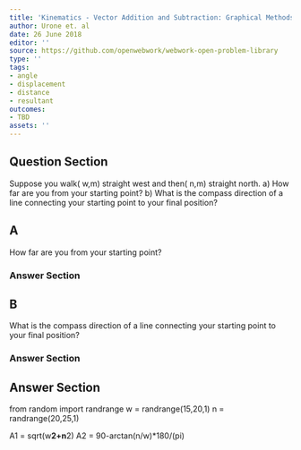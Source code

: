 ```yaml
---
title: 'Kinematics - Vector Addition and Subtraction: Graphical Methods'
author: Urone et. al
date: 26 June 2018
editor: ''
source: https://github.com/openwebwork/webwork-open-problem-library
type: ''
tags:
- angle
- displacement
- distance
- resultant
outcomes:
- TBD
assets: ''
---
```


## Question Section 

Suppose you walk( w,m) straight west and then( n,m) straight north. 
a) How far are you from your starting point?
b) What is the compass direction of a line  connecting your starting point to your final position?

## A
How far are you from your starting point?
### Answer Section
## B
What is the compass direction of a line  connecting your starting point to your final position?
### Answer Section


## Answer Section

from random import randrange
w = randrange(15,20,1)
n = randrange(20,25,1)

A1 = sqrt(w**2+n**2)
A2 = 90-arctan(n/w)*180/(pi)
